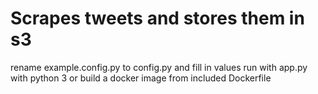 # Scrapes tweets and stores them in s3

rename example.config.py to config.py and fill in values run with app.py with python 3 or build a docker image from included Dockerfile
